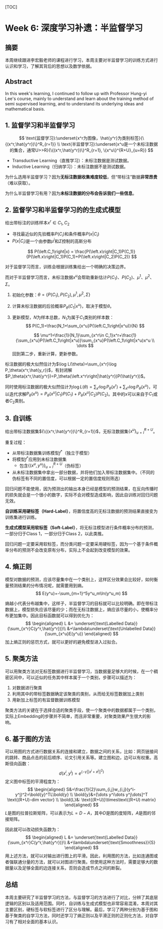 [TOC]

# Week 6: 深度学习补遗：半监督学习

## 摘要

本周继续跟进李宏毅老师的课程进行学习，本周主要对半监督学习的训练方式进行认识和学习，了解其背后的思想以及数学依据。

## Abstract

In this week's learning, I continued to follow up with Professor Hung-yi Lee's course, mainly to understand and learn about the training method of semi supervised learning, and to understand its underlying ideas and mathematical basis.

## 1. 监督学习和半监督学习

$$
\text{监督学习}:\underset{x^r为图像，\hat{y^r}为类别标签}{\{(x^r,\hat{y^r})\}^R_{r=1}} \\
\text{半监督学习}:\underset{x^u是一个未标注数据的集合，通常U>>R}{\{(x^r,\hat{y^r})\}^R_{r=1}, \{x^u\}^{R+U}_{u=R}}
$$

- Transductive Learning（直推学习）：未标注数据是测试数据。
- Inductive Learning（归纳学习）：未标注数据不是测试数据。

为什么选用半监督学习？因为**无标注数据收集难度较低**，但“带标注”数据**非常昂贵**（难以获取）。

为什么半监督学习有用？因为**未标注数据的分布会告诉我们一些信息**。

## 2. 监督学习和半监督学习的的生成式模型

给出带标注的训练样本$x^r\in C_1,C_2$

- 寻找最近似的先验概率$P(C_i)$和条件概率$P(x|C_i)$
- $P(x|C_i)$是一个由参数$\mu^i$和$\Sigma$控制的高斯分布

$$
P(\left.C_1\right|x) = \frac{P(\left.x\right|C_1)P(C_1)}{P(\left.x\right|C_1)P(C_1)+P(\left.x\right|C_2)P(C_2)}
$$

对于监督学习而言，训练会根据训练集给出一个明确的决策边界。

而对于半监督学习而言，未标注数据$x^u$会帮助重新估计$P(C_1)$、$P(C_2)$、$\mu^1$、$\mu^2$、$\Sigma$。

1. 初始化参数：$\theta=\{P(C_1), P(C_2), \mu^1,\mu^2,\Sigma\}$

2. 计算未标注数据的后验概率$P_\theta(\left.C_1\right|x^u)$，取决于模型$\theta$。

3. 更新模型，$N$为样本总数，$N_1$为属于$C_1$类别的样本数：
   $$
   P(C_1)=\frac{N_1+\sum_{x^u}P(\left.C_1\right|x^u)}{N}
   $$

   $$
   \mu^1=\frac{1}{N_1}\sum_{x^r\in C_1}x^r+\frac{1}{\sum_{x^u}P(\left.C_1\right|x^u)}\sum_{x^u}P(\left.C_1\right|x^u)x^u \\
   \dots
   $$
   回到第二步，重新计算，更新参数。

标注数据的极大似然估计为$\log L(\theta)=\sum_{x^r}\log P_\theta(x^r,\hat{y_r})$，有封闭解$P_\theta(x^r,\hat{y^r})=P_\theta(\left.x^r\right|\hat{y^r})P(\hat{y^r})$。

同时使用标注数据的极大似然估计为$\log L(\theta)=\sum_{x^r}\log P_\theta(x^r)+\sum_{x^u}\log P_\theta(x^u)$，可以迭代求解$P_\theta(x^u)=P_\theta(x^u|C_1)P(C_1)+P_\theta(x^u|C_2)P(C_2)$。其中的$x$可以来自于$C_1$或者$C_2$类别。

## 3. 自训练

给出带标注数据集${\{(x^r,\hat{y^r})\}^R_{r=1}}$，无标注数据集$\{x^u\}^{R+U}_{u=l}$。

重复过程：

- 从带标注数据集训练模型$f^*$（独立于模型）
- 将模型$f^*$应用到未标注数据集
  - 包含$\{(x^u,y^u)\}^{R+U}_{u=l}$（伪标签）
- 从未标注数据集中拿出一部分数据，并将他们加入带标注数据集中。（不同的伪标签有不同的置信度，可以根据一定的置信度规则筛选）

回归问题不能使用，因为预测出的输出本身已经是模型的预测结果，在反向传播时的损失就会是一个很小的数字，实际不会对模型造成影响，因此自训练对回归问题无效。

**自训练采用硬标签（Hard-Label）**，将置信度高的无标注数据的预测结果直接变为训练集进行训练。

**生成式模型采用软标签（Soft-Label）**，将无标注模型进行条件概率分布的预测，一部分归于Class 1，一部分归于Class 2，以此类推。

回归问题一定要采用软标签，而分类问题一定要采用硬标签，因为一个基于条件概率分布的预测不会改变原有分布，实际上不会起到改变模型的效果。

## 4. 熵正则

模型对数据的预测，应该尽量集中在一个类别上，这样区分效果会比较好，如何衡量预测结果的分布情况呢，就需要用到熵。
$$
E(y^u)=-\sum_{m=1}^5y^u_m\ln(y^u_m)
$$


熵越小代表分布越集中，这样子，半监督学习的目标就可以比较明确。即在带标注数据上，模型损失应该尽量的少；而在无标注数据上，熵应该尽量的小，使概率分布更加集中。因此目标函数就可以得到优化为：
$$
\begin{aligned}
L &= \underset{\text{Labelled Data}}{\sum_{x^r}C(y^r,\hat{y^r})}\\
&+\lambda\underset{\text{Unlabelled Data}}{\sum_{x^u}E(y^u)}
\end{aligned}
$$
加上熵正则的惩罚方式，就可以更好的避免模型进入过拟合。

## 5. 聚类方法

可以用聚类方法对无标签数据进行半监督学习，当数据量足够大的时候，在一个稠密区间中，可以近似的任务其中样本属于一个类别，步骤可以描述为：

1. 对数据进行聚类
2. 利用其中的带标签数据确定该聚类的类别，从而给无标签数据加上类别
3. 用新加上标签的有监督数据训练模型

聚类方法的关键在于选择合适的聚类手段，使一个聚类中的数据都属于一个类别，实际上Embedding的步骤并不简单，而且非常重要，对聚类效果产生很大的影响。

## 6. 基于图的方法

可以用图的方式进行数据关系的连接和建立，数据之间的关系，比如：网页链接间的跳转、商品点击的前后顺序、论文引用关系等。建立图和边，边可以有权重。高斯径向函数：
$$
d(x^i,y^i)=e^{(-\gamma||x^i+x^j||^2)}
$$
定义图中标签的平滑程度为：
$$
\begin{aligned}
S&=\frac{1}{2}\sum_{i,j}w_{i,j}(y^i-y^j)^2=\bold{y}^TL\bold{y} \\
\bold{y}&=[\dots y^i\dots y^j\dots]^T \text{(R+U)-dim vector} \\
\bold{L}&: \text{(R+U)}\times\text{(R+U) matrix}
\end{aligned}
$$
$L$是图的拉普拉斯矩阵，可以表示为$L=D-A$，其中$D$是图的度矩阵，$A$是图的邻接矩阵。

因此就可以改动损失函数为：
$$
\begin{aligned}
L &= \underset{\text{Labelled Data}}{\sum_{x^r}C(y^r,\hat{y^r})}\\
&+\lambda\underset{\text{Smoothness}}{S}
\end{aligned}
$$
用上述方法，就可以对输出进行图上的平滑。因此，利用图的方法，比如连通图或者强联通分量的方法，就可以对图进行聚类。但使用这种方法时，需要足够大的数据量以及足够全面的边连接关系，否则会造成节点之间的断裂。

## 总结

本周主要研究了半监督学习的方法，与监督学习的方法进行了对比，分辨了其底层逻辑的区别以及适用范围。同时，自训练与生成式模型也非常容易混淆，本周对其主要区别，硬标签与软标签进行了区分与理解。最后，学习了两种分别为基于图和基于聚类的自学习方法，同时还学习了熵正则以及平滑正则的正则化方法，对自学习有了相对全面的基本认识。

